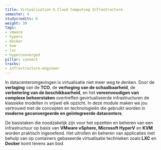 ```yaml
---
title: Virtualisation & Cloud Computing Infrastructure
semester: 4
studycredits: 6
weight: 30
tags:
- vmware
- hyperv
- docker
- kvm
- lxc
- hyperconverged
pillar: connect
tracks:
- infrastructure-engineer
---
```


In datacenteromgevingen is virtualisatie niet meer weg te denken. Door de **verlaging** van de **TCO**, de **verhoging van de schaalbaarheid**, de **verbetering van de beschikbaarheid**, en het **vereenvoudigen van complexe beheerstaken** overtreffen gevirtualiseerde infrastructuren de klassieke modellen in vrijwel elk opzicht. In deze module maken we jou vertrouwd met de concepten en technologieën die gebruikt worden in **moderne geconvergeerde en geïntegreerde datacenters**.

De basistaken die noodzakelijk zijn voor het opzetten en beheren van een infrastructuur op basis van **VMware vSphere, Microsoft HyperV** en **KVM** worden praktisch ingeoefend. Het uitrollen en beheren van applicaties met behulp van op containers gebaseerde virtualisatie technieken zoals **LXC** en **Docker** komt tevens aan bod.

